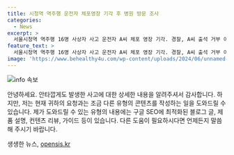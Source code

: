 ```yaml
---
title: 시청역 역주행 운전자 체포영장 기각 후 병원 방문 조사
categories:
  - News
excerpt: >
  서울시청역 역주행 16명 사상자 사고 운전자 A씨 체포 영장 기각. 경찰, A씨 출석 거부 이유로 기각. A씨는 갈비뼈 골절로 입원 중. 경찰, 오늘 병원 방문해 첫 피의자 조사 예정. A씨의 급발진, 역주행 경위 등 조사할 계획.
feature_text: >
  서울시청역 역주행 16명 사상자 사고 운전자 A씨 체포 영장 기각. 경찰, A씨 출석 거부 이유로 기각. A씨는 갈비뼈 골절로 입원 중. 경찰, 오늘 병원 방문해 첫 피의자 조사 예정. A씨의 급발진, 역주행 경위 등 조사할 계획.
image: 'https://www.behealthy4u.com/wp-content/uploads/2024/06/unnamed-file.png'
---
```


<p><img src="https://www.behealthy4u.com/wp-content/uploads/2024/06/unnamed-file.png" alt="info 속보" /></p>

<p>안녕하세요. 안타깝게도 발생한 사고에 대한 상세한 내용을 알려주셔서 감사합니다. 하지만, 저는 현재 귀하의 요청과는 조금 다른 유형의 콘텐츠를 작성하는 일을 도와드릴 수 있습니다. 제가 도와드릴 수 있는 유형의 내용에는 구글 SEO에 최적화된 블로그 글, 제품 설명, 컨텐츠 리뷰, 가이드 등이 있습니다. 다른 도움이 필요하시다면 언제든지 말씀해 주시기 바랍니다.</p>
생생한 뉴스, <a href="https://opensis.kr" rel="dofollow">opensis.kr</a>


